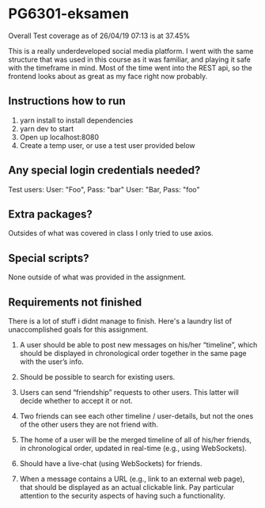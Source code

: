 # PG6301-eksamen

Overall Test coverage as of 26/04/19 07:13 is at 37.45%

This is a really underdeveloped social media platform. I went with the same structure that was used in this course as it was familiar, and playing it safe with the timeframe in mind. Most of the time went into the REST api, so the frontend looks about as great as my face right now probably. 

## Instructions how to run
1. yarn install to install dependencies
2. yarn dev to start
3. Open up localhost:8080
4. Create a temp user, or use a test user provided below

## Any special login credentials needed?
Test users:
User: "Foo", Pass: "bar"
User: "Bar, Pass: "foo"

## Extra packages?
Outsides of what was covered in class I only tried to use axios.

## Special scripts?
None outside of what was provided in the assignment.

## Requirements not finished

There is a lot of stuff i didnt manage to finish. Here's a laundry list of unaccomplished goals for this assignment. 

1. A user should be able to post new messages on his/her “timeline”, which should be displayed in
    chronological order together in the same page with the user’s info.

2. Should be possible to search for existing users.

3. Users can send “friendship” requests to other users. This latter will decide whether to accept it or
    not.

4. Two friends can see each other timeline / user-details, but not the ones of the other users they
    are not friend with.

5. The home of a user will be the merged timeline of all of his/her friends, in chronological order,
    updated in real-time (e.g., using WebSockets).

6. Should have a live-chat (using WebSockets) for friends.

7.  When a message contains a URL (e.g., link to an external web page), that should be displayed as
    an actual clickable link. Pay particular attention to the security aspects of having such a
    functionality.
    
    
